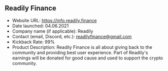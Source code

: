 ## Readily Finance

- Website URL: https://info.readily.finance
- Date launched: 04.06.2021
- Company name (if applicable): Readily
- Contact (email, Discord, etc.): readilyfinance@gmail.com
- Kickback Rate: 99%
- Product Description: Readily Finance is all about giving back to the community and providing best user experience. Part of Readily's earnings will be donated for good cause and used to support the crypto community.
